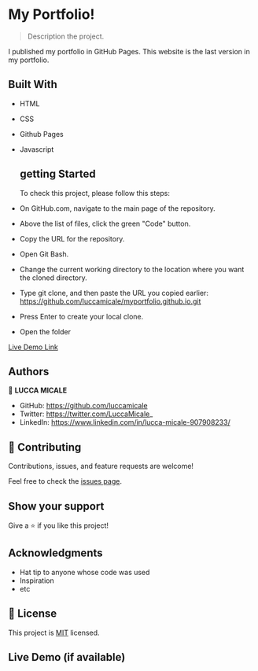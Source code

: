 # My Portfolio!


> Description the project.
  
  I published my portfolio in GitHub Pages. This website is the last version in my portfolio. 

## Built With

- HTML
- CSS
- Github Pages
- Javascript

  ## getting Started

  To check this project, please follow this steps:

- On GitHub.com, navigate to the main page of the repository.
- Above the list of files, click the green "Code" button.
- Copy the URL for the repository.
- Open Git Bash.
- Change the current working directory to the location where you want the cloned directory.
- Type git clone, and then paste the URL you copied earlier: https://github.com/luccamicale/myportfolio.github.io.git
- Press Enter to create your local clone.
- Open the folder

[Live Demo Link](https://luccamicale.github.io/myportfolio.github.io/)

## Authors

👤 **LUCCA MICALE**

- GitHub: https://github.com/luccamicale
- Twitter: https://twitter.com/LuccaMicale_
- LinkedIn: https://www.linkedin.com/in/lucca-micale-907908233/


## 🤝 Contributing

Contributions, issues, and feature requests are welcome!

Feel free to check the [issues page](../../issues/).

## Show your support

Give a ⭐️ if you like this project!

## Acknowledgments

- Hat tip to anyone whose code was used
- Inspiration
- etc

## 📝 License

This project is [MIT](./LICENSE) licensed.
## Live Demo (if available)



